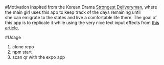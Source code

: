 #Motivation
Inspired from the Korean Drama [Strongest Deliveryman](https://www.dramafever.com/drama/5059/Strongest_Deliveryman/), 
where the main girl uses this app to keep track of the days remaining until \
she can emigrate to the states and live a comfortable life there. The goal 
of this app is to replicate it while using the very nice text input effects 
from [this article.](https://tympanus.net/codrops/2015/01/08/inspiration-text-input-effects/)

#Usage
1. clone repo
2. npm start
3. scan qr with the expo app
